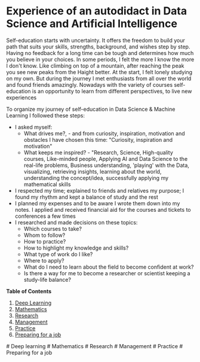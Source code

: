 # Experience of an autodidact in Data Science and Artificial Intelligence


Self-education starts with uncertainty. It offers the freedom to build your path that suits your skills, strengths, background, and wishes step by step. Having no feedback for a long time can be tough and determines how much you believe in your choices. In some periods, I felt the more I know the more I don't know. Like climbing on top of a mountain, after reaching the peak you see new peaks from the Haight better. At the start, I felt lonely studying on my own. But during the journey I met enthusiasts from all over the world and found friends amazingly. Nowadays with the variety of courses self-education is an opportunity to learn from different perspectives, to live new experiences



To organize my journey of self-education in Data Science & Machine Learning I followed these steps:
* I asked myself: 
  * What drives me?, - and from curiosity, inspiration, motivation and obstacles I have chosen this time: "Curiosity, inspiration and motivation"
  * What keeps me inspired? - "Research, Science, High-quality courses, Like-minded people, Applying AI and Data Science to the real-life problems, Business understanding, 'playing' with the Data, visualizing, retrieving insights, learning about the world, understanding the concept/idea, successfully applying my mathematical skills
* I respected my time; explained to friends and relatives my purpose; I found my rhythm and kept a balance of study and the rest
* I planned my expenses and to be aware I wrote them down into my notes. I applied and received financial aid for the courses and tickets to conferences a few times 
* I researched and made decisions on these topics:
    * Which courses to take?
    * Whom to follow?
    * How to practice?
    * How to highlight my knowledge and skills?
    * What type of work do I like?
    * Where to apply?
    * What do I need to learn about the field to become confident at work?
    * Is there a way for me to become a researcher or scientist keeping a study-life balance?

**Table of Contents**
1. [Deep Learning](#deep-learning)
2. [Mathematics](#math-fundamentals)
3. [Research](#research)
4. [Management](#management)
5. [Practice](#practice)
6. [Preparing for a job](#preparing-for-job)

<a name="deep-learning"/>
# Deep learning

<a name="math-fundamentals"/>
# Mathematics

<a name="research"/>
# Research

<a name="management"/>
# Management

<a name="practice"/>
# Practice

<a name="preparing-for-job"/>
# Preparing for a job
